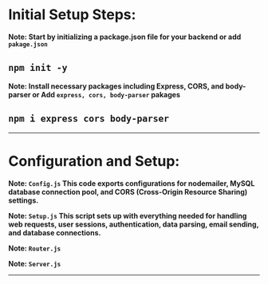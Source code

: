 # Initial Setup Steps:

**Note: Start by initializing a package.json file for your backend or add `pakage.json`**
## `npm init -y`

**Note: Install necessary packages including Express, CORS, and body-parser or Add `express, cors, body-parser` pakages**
## `npm i express cors body-parser` 




-----------------------------------------------------------------------------------------------------------------------
# Configuration and Setup:

**Note: `Config.js` This code exports configurations for nodemailer, MySQL database connection pool, and CORS (Cross-Origin Resource Sharing) settings.**

**Note: `Setup.js` This script sets up with everything needed for handling web requests, user sessions, authentication, data parsing, email sending, and database connections.**

**Note: `Router.js`**

**Note: `Server.js`**




-----------------------------------------------------------------------------------------------------------------------
